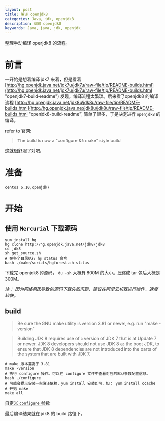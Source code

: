 ```yaml
---
layout: post
title: 编译 openjdk8
categories: Java, jdk, openjdk8
description: 编译 openjdk8
keywords: Java, java, jdk, openjdk
---
```


整理手动编译 openjdk8 的流程。

# 前言

一开始是想着编译 jdk7 来着，但是看着 [http://hg.openjdk.java.net/jdk7u/jdk7u/raw-file/tip/README-builds.html](http://hg.openjdk.java.net/jdk7u/jdk7u/raw-file/tip/README-builds.html "openjdk7-build-readme") 发现，编译流程太繁琐。后来看了openjdk8 的编译流程 [http://hg.openjdk.java.net/jdk8u/jdk8u/raw-file/tip/README-builds.html](http://hg.openjdk.java.net/jdk8u/jdk8u/raw-file/tip/README-builds.html "openjdk8-build-readme") 简单了很多，于是决定进行 `openjdk8` 的编译。

refer to 官网:
> The build is now a "configure && make" style build

这就很舒服了对吧。


# 准备

`centos 6.10`, `openjdk7`

# 开始

## 使用 `Mercurial` 下载源码

```shell
yum install hg
hg clone http://hg.openjdk.java.net/jdk8/jdk8
cd jdk8
sh get_source.sh
# 在各个目录执行 hg status 命令
bash ./make/scripts/hgforest.sh status
```

下载完 openjdk8 的源码， `du -sh` 大概有 800M 的大小。压缩成 tar 包后大概是 300M。

*注： 因为网络原因导致的源码下载失败问题，建议在阿里云机器进行操作，速度较快。*

## build

> Be sure the GNU make utility is version 3.81 or newer, e.g. run "make -version"

> Building JDK 8 requires use of a version of JDK 7 that is at Update 7 or newer. JDK 8 developers should not use JDK 8 as the boot JDK, to ensure that JDK 8 dependencies are not introduced into the parts of the system that are built with JDK 7. 

```shell
# make 版本需高于 3.81
make -version
# 执行 configure 操作。可以在 configure 文件中查看对应的默认参数配置信息。
bash ./configure
# 可能会提示安装一些编译依赖，yum install 安装即可，如： yum install ccache
# 开始 make
make all
```

[自定义 `configure `参数](http://hg.openjdk.java.net/jdk8u/jdk8u/raw-file/tip/README-builds.html#configure "configure配置")

最后编译结果就在 jdk8 的 build 路径下。
